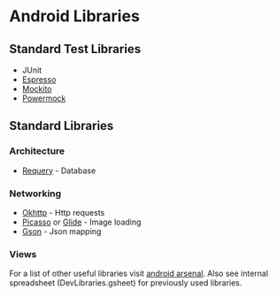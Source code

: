 # Android Libraries

## Standard Test Libraries

 - JUnit
 - [Espresso](https://developer.android.com/training/testing/ui-testing/espresso-testing.html)
 - [Mockito](https://github.com/mockito/mockito)
 - [Powermock](http://powermock.github.io/)

## Standard Libraries

### Architecture
- [Requery](https://github.com/requery/requery) - Database

### Networking
- [Okhttp](http://square.github.io/okhttp/) - Http requests
- [Picasso](http://square.github.io/picasso/) or [Glide](https://github.com/bumptech/glide) - Image loading
- [Gson](https://code.google.com/p/google-gson/) - Json mapping

### Views


For a list of other useful libraries visit [android arsenal](http://android-arsenal.com). Also see internal spreadsheet (DevLibraries.gsheet) for previously used libraries.
